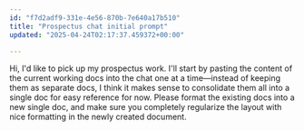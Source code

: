 ```yaml
---
id: "f7d2adf9-331e-4e56-870b-7e640a17b510"
title: "Prospectus chat initial prompt"
updated: "2025-04-24T02:17:37.459372+00:00"

---
```

<p>Hi, I'd like to pick up my prospectus work. I'll start by pasting the content of the current working docs into the chat one at a time—instead of keeping them as separate docs, I think it makes sense to consolidate them all into a single doc for easy reference for now. Please format the existing docs into a new single doc, and make sure you completely regularize the layout with nice formatting in the newly created document.</p>
